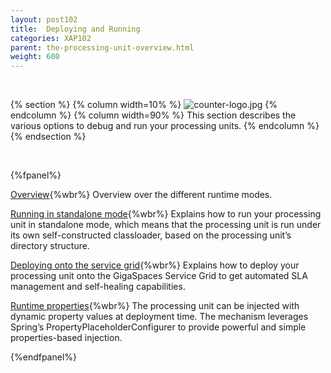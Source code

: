 ```yaml
---
layout: post102
title:  Deploying and Running
categories: XAP102
parent: the-processing-unit-overview.html
weight: 600
---
```


<br>

{% section %}
{% column width=10% %}
![counter-logo.jpg](/attachment_files/subject/deploy.png)
{% endcolumn %}
{% column width=90% %}
This section describes the various options to debug and run your processing units.
{% endcolumn %}
{% endsection %}


<br>


{%fpanel%}

[Overview](./deploying-and-running-the-processing-unit.html){%wbr%}
Overview over the different runtime modes.

[Running in standalone mode](./running-in-standalone-mode.html){%wbr%}
Explains how to run your processing unit in standalone mode, which means that the processing unit is run under its own self-constructed classloader, based on the processing unit’s directory structure.

[Deploying onto the service grid](./deploying-onto-the-service-grid.html){%wbr%}
Explains how to deploy your processing unit onto the GigaSpaces Service Grid to get automated SLA management and self-healing capabilities.

[Runtime properties](./deployment-properties.html){%wbr%}
The processing unit can be injected with dynamic property values at deployment time. The mechanism leverages Spring’s PropertyPlaceholderConfigurer to provide powerful and simple properties-based injection.

{%endfpanel%}


